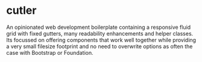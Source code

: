 cutler
======

An opinionated web development boilerplate containing a responsive fluid grid with fixed gutters, many readability enhancements and helper classes. Its focussed on offering components that work well together while providing a very small filesize footprint and no need to overwrite options as often the case with Bootstrap or Foundation.
